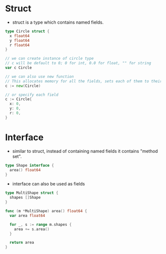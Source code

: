 # Struct

- struct is a type which contains named fields.

```go
type Circle struct {
  x float64
  y float64
  r float64
}

// we can create instance of circle type
// c will be default to 0; 0 for int, 0.0 for float, "" for string
var c Circle 

// we can also use new function
// This allocates memory for all the fields, sets each of them to their zero value and returns a pointer *Circle
c := new(Circle)

// or specify each field
c := Circle{
  x: 0,
  y: 0,
  r: 0,
}
```

# Interface

- similar to struct, instead of containing named fields it contains "method set".

```go
type Shape interface {
  area() float64
}
```

- interface can also be used as fields

```go
type MultiShape struct {
  shapes []Shape
}

func (m *MultiShape) area() float64 {
  var area float64

  for _, s := range m.shapes {
    area += s.area()
  }

  return area
}
```
